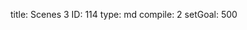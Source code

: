 title:          Scenes 3
ID:             114
type:           md
compile:        2
setGoal:        500


